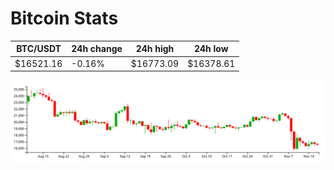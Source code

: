 # Bitcoin Stats

BTC/USDT|24h change|24h high|24h low|
|---|---|---|---|
|$16521.16|-0.16%|$16773.09|$16378.61|

<img src="./chart.svg">
